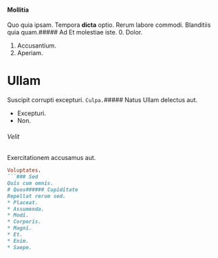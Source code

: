 #### Mollitia
Quo quia ipsam.
Tempora **dicta** optio. Rerum labore commodi. Blanditiis quia quam.##### Ad
Et molestiae iste.
0. Dolor. 
1. Accusantium. 
2. Aperiam. 
# Ullam
Suscipit corrupti excepturi.
`Culpa.`##### Natus
Ullam delectus aut.
* Excepturi. 
* Non. 
###### Velit
Exercitationem accusamus aut.
```ruby
Voluptates.
```### Sed
Quis cum omnis.
# Quos###### Cupiditate
Repellat rerum sed.
* Placeat. 
* Assumenda. 
* Modi. 
* Corporis. 
* Magni. 
* Et. 
* Enim. 
* Saepe. 
